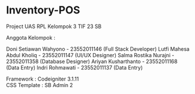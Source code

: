 # Inventory-POS

Project UAS RPL Kelompok 3 TIF 23 SB

Anggota Kelompok :

Doni Setiawan Wahyono - 23552011146 (Full Stack Developer)
Lutfi Mahesa Abdul Kholiq - 23552011147 (UI/UX Designer)
Salma Rostika Nurajni - 23552011358 (Database Designer)
Ariyan Kusharthanto - 23552011168 (Data Entry)
Indri Rohmawati - 23552011137 (Data Entry)

Framework : Codeigniter 3.1.11 <br>
CSS Template : SB Admin 2


